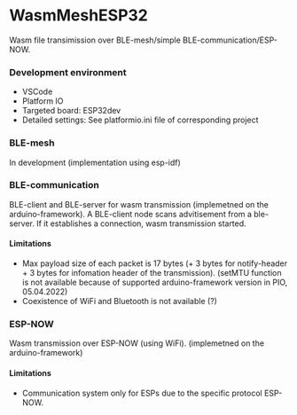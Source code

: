 # WasmMeshESP32
Wasm file transimission over BLE-mesh/simple BLE-communication/ESP-NOW.
### Development environment
- VSCode
- Platform IO
- Targeted board: ESP32dev
- Detailed settings: See platformio.ini file of corresponding project

### BLE-mesh
In development (implementation using esp-idf)

### BLE-communication
BLE-client and BLE-server for wasm transmission (implemetned on the arduino-framework).
A BLE-client node scans advitisement from a ble-server. If it establishes a connection, wasm transmission started.

#### Limitations
- Max payload size of each packet is 17 bytes (+ 3 bytes for notify-header + 3 bytes for infomation header of the transmission). (setMTU function is not available because of supported arduino-framework version in PIO, 05.04.2022)
- Coexistence of WiFi and Bluetooth is not available (?)

### ESP-NOW
Wasm transmission over ESP-NOW (using WiFi). (implemetned on the arduino-framework)

#### Limitations
- Communication system only for ESPs due to the specific protocol ESP-NOW. 
